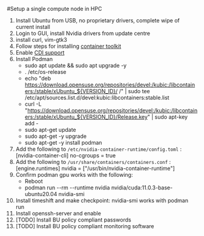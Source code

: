 #Setup a single compute node in HPC

1. Install Ubuntu from USB, no proprietary drivers, complete wipe of current install
2. Login to GUI, install Nvidia drivers from update centre
3. install curl, vim-gtk3
4. Follow steps for installing [container toolkit](https://docs.nvidia.com/datacenter/cloud-native/container-toolkit/latest/install-guide.html)
5. Enable [CDI support](https://docs.nvidia.com/datacenter/cloud-native/container-toolkit/latest/cdi-support.html)
6. Install Podman
	* sudo apt update && sudo apt upgrade -y
	* . /etc/os-release
	* echo "deb https://download.opensuse.org/repositories/devel:/kubic:/libcontainers:/stable/xUbuntu_${VERSION_ID}/ /" | sudo tee /etc/apt/sources.list.d/devel:kubic:libcontainers:stable.list
	* curl -L "https://download.opensuse.org/repositories/devel:/kubic:/libcontainers:/stable/xUbuntu_${VERSION_ID}/Release.key" | sudo apt-key add -
	* sudo apt-get update
	* sudo apt-get -y upgrade
	* sudo apt-get -y install podman
7. Add the following to `/etc/nvidia-container-runtime/config.toml` :
	[nvidia-container-cli]
	no-cgroups = true
8. Add the following to `/usr/share/containers/containers.conf` :
	[engine.runtimes]
	nvidia = ["/usr/bin/nvidia-container-runtime"]
9. Confirm podman gpu works with the following:
	* Reboot
	* podman run --rm --runtime nvidia nvidia/cuda:11.0.3-base-ubuntu20.04 nvidia-smi
10. Install timeshift and make checkpoint: nvidia-smi works with podman run
11. Install openssh-server and enable
12. [TODO] Install BU policy compliant passwords
13. [TODO] Install BU policy compliant monitoring software


